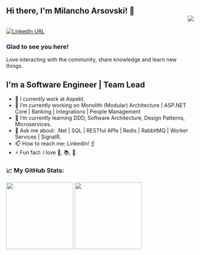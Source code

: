 ## Hi there, I'm Milancho Arsovski! 👋 <div align = 'right'>![](https://komarev.com/ghpvc/?username=milanch&color=blue)</div>

[![LinkedIn URL](https://img.shields.io/static/v1?color=blue&label=linkedin&logo=linkedin&logoColor=white&style=for-the-badge&message=Connect)](https://www.linkedin.com/in/milanchoarsovski/)

### Glad to see you here! 
Love interacting with the community, share knowledge and learn new things.

## **I'm a Software Engineer | Team Lead**

- 🏢 I currently work at Aspekt.
- 🔭 I’m currently working on Monolith (Modular) Architecture | ASP.NET Core | Banking | Integrations | People Management
- 🌱 I’m currently learning DDD, Software Architecture, Design Patterns, Microservices.
- 💬 Ask me about: .Net | SQL | RESTful APIs | Redis | RabbitMQ | Worker Services | SignalR.
- 📫 How to reach me: LinkedIn! ☝️
- ⚡ Fun fact: I love 🏐, 📚, 🚴.


### 📈 My GitHub Stats:

<p>
  <img height="180em" src="https://github-readme-stats.vercel.app/api?username=milancho&show_icons=true&hide_border=true&&count_private=true&include_all_commits=true" />
  <img height="180em" src="https://github-readme-stats.vercel.app/api/top-langs/?username=milancho&show_icons=true&hide_border=true&layout=compact&langs_count=8&hide=javascript"/>
</p>

<!--
**Milancho/Milancho** is a ✨ _special_ ✨ repository because its `README.md` (this file) appears on your GitHub profile.

Here are some ideas to get you started:

- 🔭 I’m currently working on ...
- 🌱 I’m currently learning ...
- 👯 I’m looking to collaborate on ...
- 🤔 I’m looking for help with ...
- 💬 Ask me about ...
- 📫 How to reach me: ...
- 😄 Pronouns: ...

<a href="https://www.buymeacoffee.com/USERNAME" target="_blank" rel="noreferrer nofollow"> <img src="https://cdn.buymeacoffee.com/buttons/default-red.png" alt="Buy Me A Coffee" height="40" width="170" ></a>

Awesome GitHub Profile README
https://github.com/abhisheknaiidu/awesome-github-profile-readme#tools


https://github.com/ikatyang/emoji-cheat-sheet/blob/master/README.md

emoji-cheat-sheet
<a href="https://www.linkedin.com/in/milanchoarsovski"><img src="https://img.shields.io/badge/linkedin-%230077B5.svg?&style=for-the-badge&logo=linkedin&logoColor=white" height=25></a>

-->





